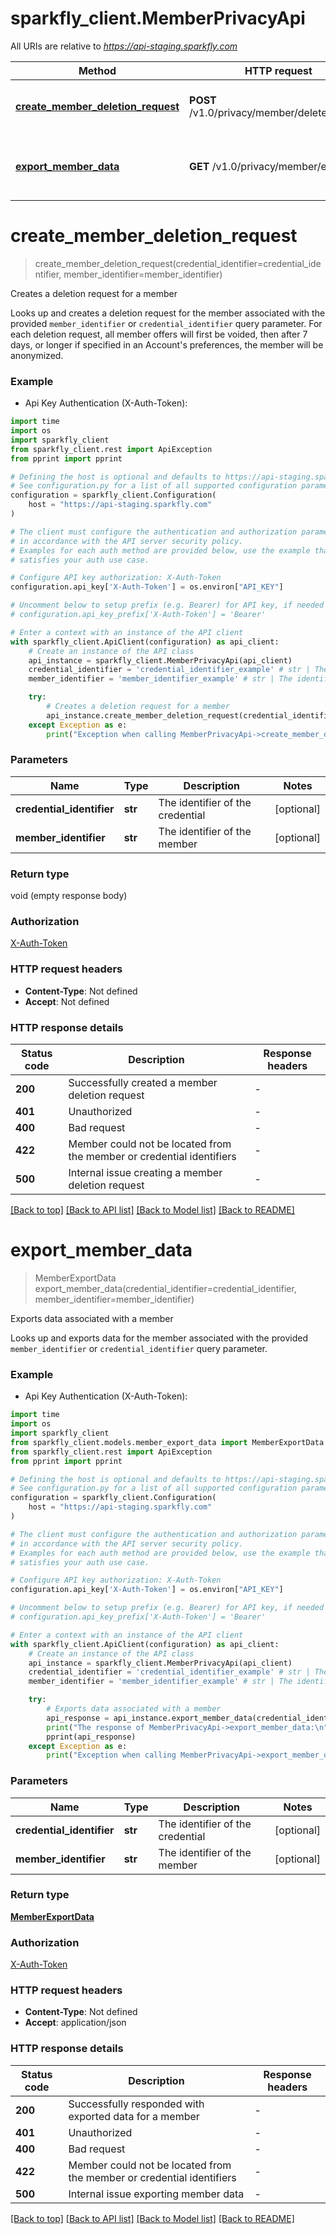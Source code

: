 # sparkfly_client.MemberPrivacyApi

All URIs are relative to *https://api-staging.sparkfly.com*

Method | HTTP request | Description
------------- | ------------- | -------------
[**create_member_deletion_request**](MemberPrivacyApi.md#create_member_deletion_request) | **POST** /v1.0/privacy/member/delete_request | Creates a deletion request for a member
[**export_member_data**](MemberPrivacyApi.md#export_member_data) | **GET** /v1.0/privacy/member/export | Exports data associated with a member


# **create_member_deletion_request**
> create_member_deletion_request(credential_identifier=credential_identifier, member_identifier=member_identifier)

Creates a deletion request for a member

Looks up and creates a deletion request for the member associated with the provided  `member_identifier` or `credential_identifier` query parameter. For each deletion request, all member offers will first be voided, then after 7 days, or longer if specified in an  Account's preferences, the member will be anonymized. 

### Example

* Api Key Authentication (X-Auth-Token):
```python
import time
import os
import sparkfly_client
from sparkfly_client.rest import ApiException
from pprint import pprint

# Defining the host is optional and defaults to https://api-staging.sparkfly.com
# See configuration.py for a list of all supported configuration parameters.
configuration = sparkfly_client.Configuration(
    host = "https://api-staging.sparkfly.com"
)

# The client must configure the authentication and authorization parameters
# in accordance with the API server security policy.
# Examples for each auth method are provided below, use the example that
# satisfies your auth use case.

# Configure API key authorization: X-Auth-Token
configuration.api_key['X-Auth-Token'] = os.environ["API_KEY"]

# Uncomment below to setup prefix (e.g. Bearer) for API key, if needed
# configuration.api_key_prefix['X-Auth-Token'] = 'Bearer'

# Enter a context with an instance of the API client
with sparkfly_client.ApiClient(configuration) as api_client:
    # Create an instance of the API class
    api_instance = sparkfly_client.MemberPrivacyApi(api_client)
    credential_identifier = 'credential_identifier_example' # str | The identifier of the credential (optional)
    member_identifier = 'member_identifier_example' # str | The identifier of the member (optional)

    try:
        # Creates a deletion request for a member
        api_instance.create_member_deletion_request(credential_identifier=credential_identifier, member_identifier=member_identifier)
    except Exception as e:
        print("Exception when calling MemberPrivacyApi->create_member_deletion_request: %s\n" % e)
```



### Parameters

Name | Type | Description  | Notes
------------- | ------------- | ------------- | -------------
 **credential_identifier** | **str**| The identifier of the credential | [optional] 
 **member_identifier** | **str**| The identifier of the member | [optional] 

### Return type

void (empty response body)

### Authorization

[X-Auth-Token](../README.md#X-Auth-Token)

### HTTP request headers

 - **Content-Type**: Not defined
 - **Accept**: Not defined

### HTTP response details
| Status code | Description | Response headers |
|-------------|-------------|------------------|
**200** | Successfully created a member deletion request |  -  |
**401** | Unauthorized |  -  |
**400** | Bad request |  -  |
**422** | Member could not be located from the member or credential identifiers |  -  |
**500** | Internal issue creating a member deletion request |  -  |

[[Back to top]](#) [[Back to API list]](../README.md#documentation-for-api-endpoints) [[Back to Model list]](../README.md#documentation-for-models) [[Back to README]](../README.md)

# **export_member_data**
> MemberExportData export_member_data(credential_identifier=credential_identifier, member_identifier=member_identifier)

Exports data associated with a member

Looks up and exports data for the member associated with the provided  `member_identifier` or `credential_identifier` query parameter. 

### Example

* Api Key Authentication (X-Auth-Token):
```python
import time
import os
import sparkfly_client
from sparkfly_client.models.member_export_data import MemberExportData
from sparkfly_client.rest import ApiException
from pprint import pprint

# Defining the host is optional and defaults to https://api-staging.sparkfly.com
# See configuration.py for a list of all supported configuration parameters.
configuration = sparkfly_client.Configuration(
    host = "https://api-staging.sparkfly.com"
)

# The client must configure the authentication and authorization parameters
# in accordance with the API server security policy.
# Examples for each auth method are provided below, use the example that
# satisfies your auth use case.

# Configure API key authorization: X-Auth-Token
configuration.api_key['X-Auth-Token'] = os.environ["API_KEY"]

# Uncomment below to setup prefix (e.g. Bearer) for API key, if needed
# configuration.api_key_prefix['X-Auth-Token'] = 'Bearer'

# Enter a context with an instance of the API client
with sparkfly_client.ApiClient(configuration) as api_client:
    # Create an instance of the API class
    api_instance = sparkfly_client.MemberPrivacyApi(api_client)
    credential_identifier = 'credential_identifier_example' # str | The identifier of the credential (optional)
    member_identifier = 'member_identifier_example' # str | The identifier of the member (optional)

    try:
        # Exports data associated with a member
        api_response = api_instance.export_member_data(credential_identifier=credential_identifier, member_identifier=member_identifier)
        print("The response of MemberPrivacyApi->export_member_data:\n")
        pprint(api_response)
    except Exception as e:
        print("Exception when calling MemberPrivacyApi->export_member_data: %s\n" % e)
```



### Parameters

Name | Type | Description  | Notes
------------- | ------------- | ------------- | -------------
 **credential_identifier** | **str**| The identifier of the credential | [optional] 
 **member_identifier** | **str**| The identifier of the member | [optional] 

### Return type

[**MemberExportData**](MemberExportData.md)

### Authorization

[X-Auth-Token](../README.md#X-Auth-Token)

### HTTP request headers

 - **Content-Type**: Not defined
 - **Accept**: application/json

### HTTP response details
| Status code | Description | Response headers |
|-------------|-------------|------------------|
**200** | Successfully responded with exported data for a member |  -  |
**401** | Unauthorized |  -  |
**400** | Bad request |  -  |
**422** | Member could not be located from the member or credential identifiers |  -  |
**500** | Internal issue exporting member data |  -  |

[[Back to top]](#) [[Back to API list]](../README.md#documentation-for-api-endpoints) [[Back to Model list]](../README.md#documentation-for-models) [[Back to README]](../README.md)

